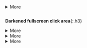 <details class="details-reset">
  <summary class="btn">More <span class="dropdown-caret"></summary>
  <div class="border p-3 mt-2">Hidden text</div>
</details>

```tip
```
**Darkened fullscreen click area**{:.h3}<br>

<details class="details-overlay details-overlay-dark">
  <summary class="btn">More</summary>
  <div class="border p-3 mt-2">

<iframe width="100%" height="815px" id="iframe" src="https://file.moyublog.com/code/5faec8293a084/demo.html" frameborder="0"></iframe>

  </div>
</details>

<details class="details-overlay details-overlay-dark">
  <summary class="btn">More</summary>
  <div class="border p-3 mt-2">

<iframe width="100%" height="815px" id="iframe" src="https://www.17sucai.com/preview/1424582/2019-11-27/poc/index.html" frameborder="0"></iframe>

  </div>
</details>

<details class="details-overlay details-overlay-dark">
  <summary class="btn">More</summary>
  <div class="border p-3 mt-2">

<iframe width="100%" height="815px" id="iframe" src="https://www.17sucai.com/preview/776331/2019-10-04/love/index.html" frameborder="0"></iframe>

  </div>
</details>
